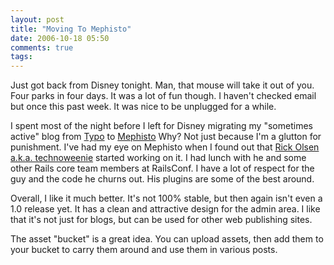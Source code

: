 ```yaml
---
layout: post
title: "Moving To Mephisto"
date: 2006-10-18 05:50
comments: true
tags:
---
```

Just got back from Disney tonight. Man, that mouse will take it out of you. Four parks in four days. It was a lot of fun though. I haven't checked email but once this past week. It was nice to be unplugged for a while.

I spent most of the night before I left for Disney migrating my "sometimes active" blog from [Typo](http://typosphere.org/) to [Mephisto](http://mephisto.stikipad.com/help/show/HomePage.) Why? Not just because I'm a glutton for punishment. I've had my eye on Mephisto when I found out that [Rick Olsen a.k.a. technoweenie](http://techno-weenie.net) started working on it. I had lunch with he and some other Rails core team members at RailsConf. I have a lot of respect for the guy and the code he churns out. His plugins are some of the best around.

Overall, I like it much better. It's not 100% stable, but then again isn't even a 1.0 release yet. It has a clean and attractive design for the admin area. I like that it's not just for blogs, but can be used for other web publishing sites.

The asset "bucket" is a great idea. You can upload assets, then add them to your bucket to carry them around and use them in various posts.

